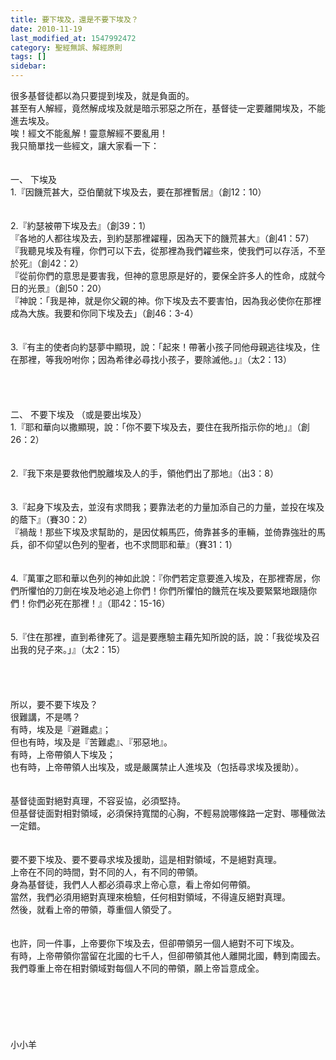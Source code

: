 ```yaml
---
title: 要下埃及，還是不要下埃及？
date: 2010-11-19
last_modified_at: 1547992472
category: 聖經無誤、解經原則
tags: []
sidebar: 
---
```


<p>很多基督徒都以為只要提到埃及，就是負面的。<br/>甚至有人解經，竟然解成埃及就是暗示邪惡之所在，基督徒一定要離開埃及，不能進去埃及。<br/>唉！經文不能亂解！靈意解經不要亂用！<br/><!--more-->我只簡單找一些經文，讓大家看一下：<br/><br/><br/>一、	下埃及<br/>1.『因饑荒甚大，亞伯蘭就下埃及去，要在那裡暫居』（創12：10）<br/><br/><br/>2.『約瑟被帶下埃及去』（創39：1）<br/>『各地的人都往埃及去，到約瑟那裡糴糧，因為天下的饑荒甚大』（創41：57）<br/>『我聽見埃及有糧，你們可以下去，從那裡為我們糴些來，使我們可以存活，不至於死』（創42：2）<br/>『從前你們的意思是要害我，但神的意思原是好的，要保全許多人的性命，成就今日的光景』（創50：20）<br/>『神說：「我是神，就是你父親的神。你下埃及去不要害怕，因為我必使你在那裡成為大族。我要和你同下埃及去」（創46：3-4）<br/><br/><br/>3.『有主的使者向約瑟夢中顯現，說：「起來！帶著小孩子同他母親逃往埃及，住在那裡，等我吩咐你；因為希律必尋找小孩子，要除滅他。」』（太2：13）<br/><br/><br/><br/><br/>二、	不要下埃及 （或是要出埃及）<br/>1.『耶和華向以撒顯現，說：「你不要下埃及去，要住在我所指示你的地」』（創26：2）<br/><br/><br/>2.『我下來是要救他們脫離埃及人的手，領他們出了那地』（出3：8）<br/><br/><br/>3.『起身下埃及去，並沒有求問我；要靠法老的力量加添自己的力量，並投在埃及的蔭下』（賽30：2）<br/>『禍哉！那些下埃及求幫助的，是因仗賴馬匹，倚靠甚多的車輛，並倚靠強壯的馬兵，卻不仰望以色列的聖者，也不求問耶和華』（賽31：1）<br/><br/><br/>4.『萬軍之耶和華以色列的神如此說：『你們若定意要進入埃及，在那裡寄居，你們所懼怕的刀劍在埃及地必追上你們！你們所懼怕的饑荒在埃及要緊緊地跟隨你們！你們必死在那裡！』（耶42：15-16）<br/><br/><br/>5.『住在那裡，直到希律死了。這是要應驗主藉先知所說的話，說：「我從埃及召出我的兒子來。」』（太2：15）<br/><br/><br/><br/><br/>所以，要不要下埃及？<br/>很難講，不是嗎？<br/>有時，埃及是『避難處』；<br/>但也有時，埃及是『苦難處』、『邪惡地』。<br/>有時，上帝帶領人下埃及；<br/>也有時，上帝帶領人出埃及，或是嚴厲禁止人進埃及（包括尋求埃及援助）。<br/><br/><br/>基督徒面對絕對真理，不容妥協，必須堅持。<br/>但基督徒面對相對領域，必須保持寬闊的心胸，不輕易說哪條路一定對、哪種做法一定錯。<br/><br/><br/>要不要下埃及、要不要尋求埃及援助，這是相對領域，不是絕對真理。<br/>上帝在不同的時間，對不同的人，有不同的帶領。<br/>身為基督徒，我們人人都必須尋求上帝心意，看上帝如何帶領。<br/>當然，我們必須用絕對真理來檢驗，任何相對領域，不得違反絕對真理。<br/>然後，就看上帝的帶領，尊重個人領受了。<br/><br/><br/>也許，同一件事，上帝要你下埃及去，但卻帶領另一個人絕對不可下埃及。<br/>有時，上帝帶領你當留在北國的七千人，但卻帶領其他人離開北國，轉到南國去。<br/>我們尊重上帝在相對領域對每個人不同的帶領，願上帝旨意成全。<br/><br/><br/><br/><br/><br/><br/>小小羊<br/>
</p>
